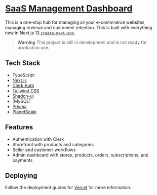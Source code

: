# [SaaS Management Dashboard](https://resume-builder-ten-steel.vercel.app/)

This is a one-stop hub for managing all your e-commnerce websites, managing revenue and customent retention. This is built with everything new in Next.js 13.[`create-next-app`](https://github.com/vercel/next.js/tree/canary/packages/create-next-app).

> **Warning**
> This project is still in development and is not ready for production use.

## Tech Stack

- TypeScript
- [Next.js](https://nextjs.org)
- [Clerk Auth](https://clerk.dev)
- [Tailwind CSS](https://tailwindcss.com)
- [Shadcn-ui](https://ui.shadcn.com)
- [MySQL]
- [Prisma](https://www.prisma.io)
- [PlanetScale](https://planetscale.com)

## Features

- Authentication with Clerk
- Storefront with products and categories
- Seller and customer workflows
- Admin dashboard with stores, products, orders, subscriptions, and payments

## Deploying

Follow the deployment guides for [Vercel](https://create.t3.gg/en/deployment/vercel) for more information.
